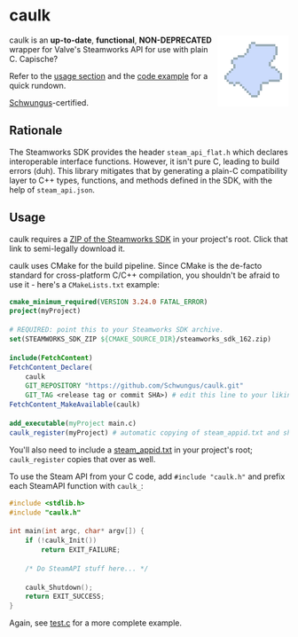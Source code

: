 # caulk

<img align="right" height="128" src="assets/huge-caulk.png" alt="A splatter of caulk paste">

caulk is an **up-to-date**, **functional**, **NON-DEPRECATED** wrapper for Valve's Steamworks API for use with plain C. Capische?

Refer to the [usage section](#usage) and the [code example](src/caulk-test.c) for a quick rundown.

[Schwungus](https://github.com/Schwungus)-certified.

## Rationale

The Steamworks SDK provides the header `steam_api_flat.h` which declares interoperable interface functions. However, it isn't pure C, leading to build errors (duh). This library mitigates that by generating a plain-C compatibility layer to C++ types, functions, and methods defined in the SDK, with the help of `steam_api.json`.

## Usage

caulk requires a [ZIP of the Steamworks SDK](https://partner.steamgames.com/downloads/steamworks_sdk_162.zip) in your project's root. Click that link to semi-legally download it.

caulk uses CMake for the build pipeline. Since CMake is the de-facto standard for cross-platform C/C++ compilation, you shouldn't be afraid to use it - here's a `CMakeLists.txt` example:

```cmake
cmake_minimum_required(VERSION 3.24.0 FATAL_ERROR)
project(myProject)

# REQUIRED: point this to your Steamworks SDK archive.
set(STEAMWORKS_SDK_ZIP ${CMAKE_SOURCE_DIR}/steamworks_sdk_162.zip)

include(FetchContent)
FetchContent_Declare(
    caulk
    GIT_REPOSITORY "https://github.com/Schwungus/caulk.git"
    GIT_TAG <release tag or commit SHA>) # edit this line to your liking
FetchContent_MakeAvailable(caulk)

add_executable(myProject main.c)
caulk_register(myProject) # automatic copying of steam_appid.txt and shared library objects
```

You'll also need to include a [steam_appid.txt](steam_appid.txt) in your project's root; `caulk_register` copies that over as well.

To use the Steam API from your C code, add `#include "caulk.h"` and prefix each SteamAPI function with `caulk_`:

```c
#include <stdlib.h>
#include "caulk.h"

int main(int argc, char* argv[]) {
    if (!caulk_Init())
        return EXIT_FAILURE;

    /* Do SteamAPI stuff here... */

    caulk_Shutdown();
    return EXIT_SUCCESS;
}
```

Again, see [test.c](src/caulk-test.c) for a more complete example.
